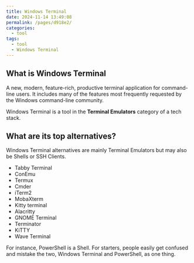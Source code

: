 ```yaml
---
title: Windows Terminal
date: 2024-11-14 13:49:08
permalink: /pages/d918e2/
categories: 
  - tool
tags: 
  - tool
  - Windows Terminal
---
```


## What is Windows Terminal

A new, modern, feature-rich, productive terminal application for command-line users. It includes many of the features most frequently requested by the Windows command-line community.

Windows Terminal is a tool in the **Terminal Emulators** category of a tech stack.

## What are its top alternatives?

Windows Terminal alternatives are mainly Terminal Emulators but may also be Shells or SSH Clients.

- Tabby Terminal
- ConEmu
- Termux
- Cmder
- iTerm2
- MobaXterm
- Kitty terminal
- Alacritty
- GNOME Terminal
- Terminator
- KiTTY
- Wave Terminal

For instance, PowerShell is a Shell. For starters, people easily get confused and mistake the two, Windows Terminal and PowerShell, as one thing.
